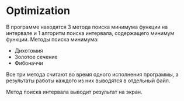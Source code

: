 # Optimization


В программе находятся 3 метода поиска минимума функции на интервале 
и 1 алгоритм поиска интервала, содержащего минимум функции.
Методы поиска минимума:
- Дихотомия
- Золотое сечение
- Фибоначчи

Все три метода считают во время одного исполнения программы, а 
результаты работы каждого из них выводятся в отдельный файл.

Метод поиска интервала выводит результат на экран.
